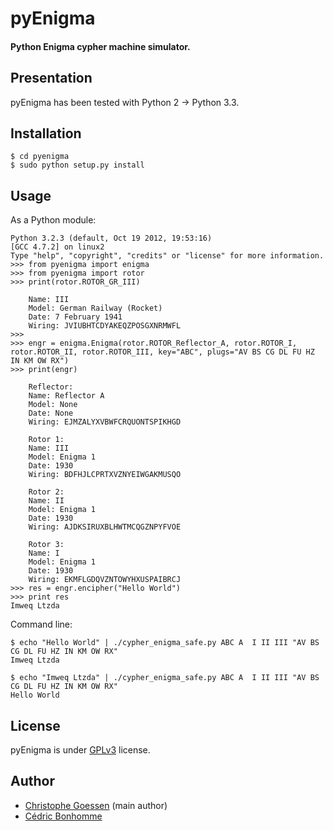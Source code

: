 pyEnigma
========

#### Python Enigma cypher machine simulator.

Presentation
------------
pyEnigma has been tested with Python 2 -> Python 3.3.

Installation
------------

    $ cd pyenigma
    $ sudo python setup.py install

Usage
-----

As a Python module:

    Python 3.2.3 (default, Oct 19 2012, 19:53:16) 
    [GCC 4.7.2] on linux2
    Type "help", "copyright", "credits" or "license" for more information.
    >>> from pyenigma import enigma
    >>> from pyenigma import rotor
    >>> print(rotor.ROTOR_GR_III)

        Name: III
        Model: German Railway (Rocket)
        Date: 7 February 1941
        Wiring: JVIUBHTCDYAKEQZPOSGXNRMWFL
    >>>
    >>> engr = enigma.Enigma(rotor.ROTOR_Reflector_A, rotor.ROTOR_I, rotor.ROTOR_II, rotor.ROTOR_III, key="ABC", plugs="AV BS CG DL FU HZ IN KM OW RX")
    >>> print(engr)

        Reflector: 
        Name: Reflector A
        Model: None
        Date: None
        Wiring: EJMZALYXVBWFCRQUONTSPIKHGD

        Rotor 1: 
        Name: III                                                                                                                                                                                                                                                  
        Model: Enigma 1                                                                                                                                                                                                                                            
        Date: 1930                                                                                                                                                                                                                                                 
        Wiring: BDFHJLCPRTXVZNYEIWGAKMUSQO

        Rotor 2: 
        Name: II
        Model: Enigma 1
        Date: 1930
        Wiring: AJDKSIRUXBLHWTMCQGZNPYFVOE

        Rotor 3: 
        Name: I
        Model: Enigma 1
        Date: 1930
        Wiring: EKMFLGDQVZNTOWYHXUSPAIBRCJ
    >>> res = engr.encipher("Hello World")
    >>> print res
    Imweq Ltzda

Command line:

    $ echo "Hello World" | ./cypher_enigma_safe.py ABC A  I II III "AV BS CG DL FU HZ IN KM OW RX"
    Imweq Ltzda

    $ echo "Imweq Ltzda" | ./cypher_enigma_safe.py ABC A  I II III "AV BS CG DL FU HZ IN KM OW RX"
    Hello World

License
-------

pyEnigma is under [GPLv3](http://www.gnu.org/licenses/gpl-3.0.txt) license.

Author
------
* [Christophe Goessen](https://bitbucket.org/azmaeve) (main author)
* [Cédric Bonhomme](http://cedricbonhomme.org/)
